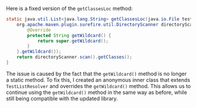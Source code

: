 Here is a fixed version of the `getClassesLoc` method:

```java
static java.util.List<java.lang.String> getClassesLoc(java.io.File testSrcFolder) {
    org.apache.maven.plugin.surefire.util.DirectoryScanner directoryScanner = new org.apache.maven.plugin.surefire.util.DirectoryScanner(testSrcFolder, new org.apache.maven.surefire.api.testset.TestListResolver() {
        @Override
        protected String getWildcard() {
            return super.getWildcard();
        }
    }.getWildcard());
    return directoryScanner.scan().getClasses();
}
```

The issue is caused by the fact that the `getWildcard()` method is no longer a static method. To fix this, I created an anonymous inner class that extends `TestListResolver` and overrides the `getWildcard()` method. This allows us to continue using the `getWildcard()` method in the same way as before, while still being compatible with the updated library.